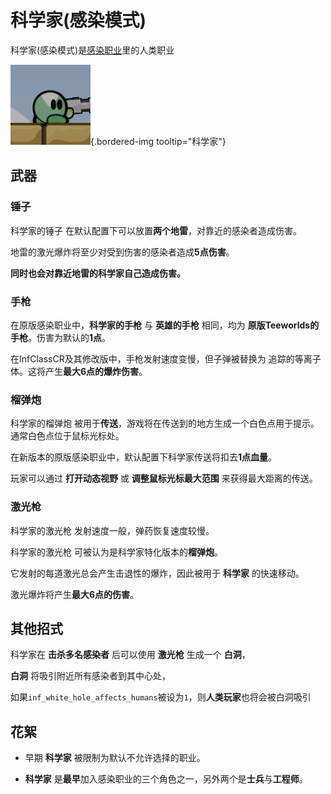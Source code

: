 科学家(感染模式)
==============
科学家(感染模式)是[感染职业](?id=infclass)里的人类职业

![科学家](resources/infclass/scientist.png){.bordered-img tooltip="科学家"}

## 武器
### 锤子
科学家的锤子 在默认配置下可以放置**两个地雷**，对靠近的感染者造成伤害。

地雷的激光爆炸将至少对受到伤害的感染者造成**5点伤害**。

**同时也会对靠近地雷的科学家自己造成伤害。**
### 手枪
在原版感染职业中，**科学家的手枪** 与 **英雄的手枪** 相同，均为 **原版Teeworlds的手枪**。伤害为默认的**1点**。

在InfClassCR及其修改版中，手枪发射速度变慢，但子弹被替换为 追踪的等离子体。这将产生**最大6点的爆炸伤害**。
### 榴弹炮
科学家的榴弹炮 被用于**传送**，游戏将在传送到的地方生成一个白色点用于提示。通常白色点位于鼠标光标处。

在新版本的原版感染职业中，默认配置下科学家传送将扣去**1点血量**。

玩家可以通过 **打开动态视野** 或 **调整鼠标光标最大范围** 来获得最大距离的传送。
### 激光枪
科学家的激光枪 发射速度一般，弹药恢复速度较慢。

科学家的激光枪 可被认为是科学家特化版本的**榴弹炮**。

它发射的每道激光总会产生击退性的爆炸，因此被用于 **科学家** 的快速移动。

激光爆炸将产生**最大6点的伤害**。

## 其他招式
科学家在 **击杀多名感染者** 后可以使用 **激光枪** 生成一个 **白洞**，

**白洞** 将吸引附近所有感染者到其中心处，

如果`inf_white_hole_affects_humans`被设为`1`，则**人类玩家**也将会被白洞吸引

## 花絮

- 早期 **科学家** 被限制为默认不允许选择的职业。

- **科学家** 是**最早**加入感染职业的三个角色之一，另外两个是**士兵**与**工程师**。

